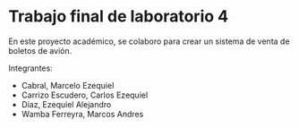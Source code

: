 # Trabajo final de laboratorio 4

En este proyecto académico, se colaboro para crear un sistema de venta de boletos de avión.

Integrantes:
- Cabral, Marcelo Ezequiel
- Carrizo Escudero, Carlos Ezequiel
- Diaz, Ezequiel Alejandro
- Wamba Ferreyra, Marcos Andres
